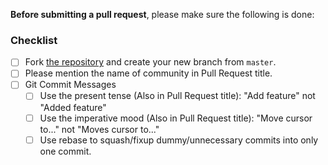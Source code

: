 <!--  Thanks for sending a pull request! See below for tips! -->

**Before submitting a pull request**, please make sure the following is done:

### Checklist

- [ ] Fork [the repository](https://github.com/BoostyLabs/alice) and create your new branch from `master`.
- [ ] Please mention the name of community in Pull Request title.
- [ ] Git Commit Messages
    - [ ] Use the present tense (Also in Pull Request title): "Add feature" not "Added feature"
    - [ ] Use the imperative mood (Also in Pull Request title): "Move cursor to..." not "Moves cursor to..."
    - [ ] Use rebase to squash/fixup dummy/unnecessary commits into only one commit.